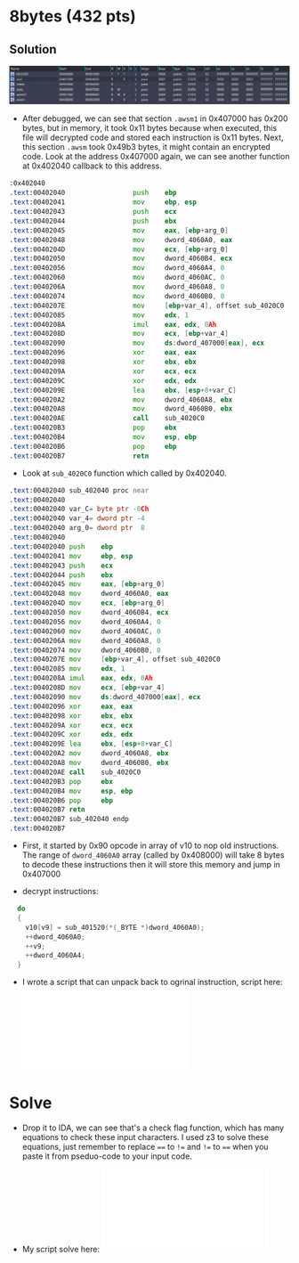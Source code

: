 # 8bytes (432 pts)

## Solution

![segment](./segment.png)

- After debugged, we can see that section `.awsm1` in 0x407000 has 0x200 bytes, but in memory, it took 0x11 bytes because when executed, this file will decrypted code and stored each instruction is 0x11 bytes. Next, this section `.awsm` took 0x49b3 bytes, it might contain an encrypted code. Look at the address 0x407000 again, we can see another function at 0x402040 callback to this address.

```asm
:0x402040
.text:00402040                 push    ebp
.text:00402041                 mov     ebp, esp
.text:00402043                 push    ecx
.text:00402044                 push    ebx
.text:00402045                 mov     eax, [ebp+arg_0]
.text:00402048                 mov     dword_4060A0, eax
.text:0040204D                 mov     ecx, [ebp+arg_0]
.text:00402050                 mov     dword_4060B4, ecx
.text:00402056                 mov     dword_4060A4, 0
.text:00402060                 mov     dword_4060AC, 0
.text:0040206A                 mov     dword_4060A8, 0
.text:00402074                 mov     dword_4060B0, 0
.text:0040207E                 mov     [ebp+var_4], offset sub_4020C0
.text:00402085                 mov     edx, 1
.text:0040208A                 imul    eax, edx, 0Ah
.text:0040208D                 mov     ecx, [ebp+var_4]
.text:00402090                 mov     ds:dword_407000[eax], ecx
.text:00402096                 xor     eax, eax
.text:00402098                 xor     ebx, ebx
.text:0040209A                 xor     ecx, ecx
.text:0040209C                 xor     edx, edx
.text:0040209E                 lea     ebx, [esp+8+var_C]
.text:004020A2                 mov     dword_4060A8, ebx
.text:004020A8                 mov     dword_4060B0, ebx
.text:004020AE                 call    sub_4020C0
.text:004020B3                 pop     ebx
.text:004020B4                 mov     esp, ebp
.text:004020B6                 pop     ebp
.text:004020B7                 retn
```

- Look at `sub_4020C0` function which called by 0x402040. 

```asm
.text:00402040 sub_402040 proc near
.text:00402040
.text:00402040 var_C= byte ptr -0Ch
.text:00402040 var_4= dword ptr -4
.text:00402040 arg_0= dword ptr  8
.text:00402040
.text:00402040 push    ebp
.text:00402041 mov     ebp, esp
.text:00402043 push    ecx
.text:00402044 push    ebx
.text:00402045 mov     eax, [ebp+arg_0]
.text:00402048 mov     dword_4060A0, eax
.text:0040204D mov     ecx, [ebp+arg_0]
.text:00402050 mov     dword_4060B4, ecx
.text:00402056 mov     dword_4060A4, 0
.text:00402060 mov     dword_4060AC, 0
.text:0040206A mov     dword_4060A8, 0
.text:00402074 mov     dword_4060B0, 0
.text:0040207E mov     [ebp+var_4], offset sub_4020C0
.text:00402085 mov     edx, 1
.text:0040208A imul    eax, edx, 0Ah
.text:0040208D mov     ecx, [ebp+var_4]
.text:00402090 mov     ds:dword_407000[eax], ecx
.text:00402096 xor     eax, eax
.text:00402098 xor     ebx, ebx
.text:0040209A xor     ecx, ecx
.text:0040209C xor     edx, edx
.text:0040209E lea     ebx, [esp+8+var_C]
.text:004020A2 mov     dword_4060A8, ebx
.text:004020A8 mov     dword_4060B0, ebx
.text:004020AE call    sub_4020C0
.text:004020B3 pop     ebx
.text:004020B4 mov     esp, ebp
.text:004020B6 pop     ebp
.text:004020B7 retn
.text:004020B7 sub_402040 endp
.text:004020B7
```

- First, it started by 0x90 opcode in array of v10 to nop old instructions. The range of `dword_4060A0` array (called by 0x408000) will take 8 bytes to decode these instructions then it will store this memory and jump in 0x407000

- decrypt instructions:

```c
  do
  {
    v10[v9] = sub_401520(*(_BYTE *)dword_4060A0);
    ++dword_4060A0;
    ++v9;
    ++dword_4060A4;
  }
```

- I wrote a script that can unpack back to ogrinal instruction, script here: ![unpack file](./unpacker.py)

# Solve
- Drop it to IDA, we can see that's a check flag function, which has many equations to check these input characters. I used z3 to solve these equations, just remember to replace `==` to `!=` and `!=` to `==` when you paste it from pseduo-code to your input code.

- My script solve here: ![solve](./solve.py)

